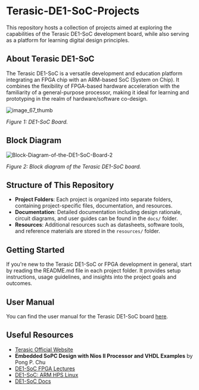 # Terasic-DE1-SoC-Projects
This repository hosts a collection of projects aimed at exploring the capabilities of the Terasic DE1-SoC development board, while also serving as a platform for learning digital design principles.

## About Terasic DE1-SoC
The Terasic DE1-SoC is a versatile development and education platform integrating an FPGA chip with an ARM-based SoC (System on Chip). It combines the flexibility of FPGA-based hardware acceleration with the familiarity of a general-purpose processor, making it ideal for learning and prototyping in the realm of hardware/software co-design.

![image_67_thumb](https://github.com/ojakinlade/Terasic-DE1-SoC-Projects/assets/42944862/31ed70fe-ab1f-413a-92be-d83fea180708)

*Figure 1: DE1-SoC Board.*
## Block Diagram
![Block-Diagram-of-the-DE1-SoC-Board-2](https://github.com/ojakinlade/Terasic-DE1-SoC-Projects/assets/42944862/8a724ae7-da8d-4df0-9b77-7d5bc5238ffe)

*Figure 2: Block diagram of the Terasic DE1-SoC board.*

## Structure of This Repository
- **Project Folders**: Each project is organized into separate folders, containing project-specific files, documentation, and resources.
- **Documentation**: Detailed documentation including design rationale, circuit diagrams, and user guides can be found in the `docs/` folder.
- **Resources**: Additional resources such as datasheets, software tools, and reference materials are stored in the `resources/` folder.

## Getting Started
If you're new to the Terasic DE1-SoC or FPGA development in general, start by reading the README.md file in each project folder. It provides setup instructions, usage guidelines, and insights into the project goals and outcomes.

## User Manual
You can find the user manual for the Terasic DE1-SoC board [here](docs/DE1-SoC_User_manual_revf.pdf).

## Useful Resources
-  [Terasic Official Website](https://www.terasic.com.tw/cgi-bin/page/archive.pl?Language=English&CategoryNo=205&No=836&PartNo=1#contents)
-  **Embedded SoPC Design with Nios II Processor and VHDL Examples** by Pong P. Chu
-  [DE1-SoC FPGA Lectures](https://www.youtube.com/playlist?list=PLDqMkB5cbBA4OW0fDTu1FY6aw4uBWOpBa)
-  [DE1-SoC: ARM HPS Linux](https://people.ece.cornell.edu/land/courses/ece5760/DE1_SOC/HPS_peripherials/linux_index.html)
-  [DE1-SoC Docs](https://people.ece.cornell.edu/land/courses/ece5760/DE1_SOC/index.html)
